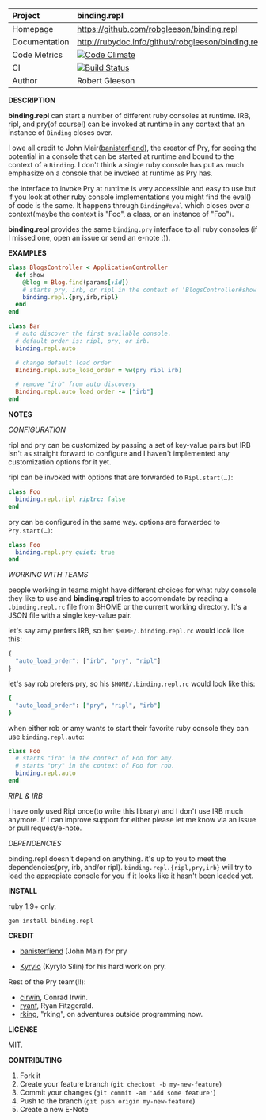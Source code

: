 | Project         | binding.repl
|:----------------|:--------------------------------------------------
| Homepage        | https://github.com/robgleeson/binding.repl
| Documentation   | http://rubydoc.info/github/robgleeson/binding.repl
| Code Metrics    | [![Code Climate](https://codeclimate.com/github/robgleeson/binding.repl.png)](https://codeclimate.com/github/robgleeson/binding.repl)
| CI              | [![Build Status](https://travis-ci.org/robgleeson/ichannel.binding.repl.png)](https://travis-ci.org/robgleeson/binding.repl)
| Author          | Robert Gleeson

__DESCRIPTION__

__binding.repl__ can start a number of different ruby consoles at runtime.
IRB, ripl, and pry(of course!) can be invoked at runtime in any context
that an instance of `Binding` closes over.

I owe all credit to John Mair([banisterfiend](https://github.com/banister)),
the creator of Pry, for seeing the potential in a console that can be
started at runtime and bound to the context of a `Binding`. I don't
think a single ruby console has put as much emphasize on a console
that be invoked at runtime as Pry has.

the interface to invoke Pry at runtime is very accessible and easy to
use but if you look at other ruby console implementations you might find
the eval() of code is the same. It happens through `Binding#eval` which
closes over a context(maybe the context is "Foo", a class, or an
instance of "Foo").

__binding.repl__ provides the same `binding.pry` interface to all ruby
consoles (if I missed one, open an issue or send an e-note :)).

__EXAMPLES__

```ruby
class BlogsController < ApplicationController
  def show
    @blog = Blog.find(params[:id])
    # starts pry, irb, or ripl in the context of 'BlogsController#show'.
    binding.repl.{pry,irb,ripl}
  end
end

class Bar
  # auto discover the first available console.
  # default order is: ripl, pry, or irb.
  binding.repl.auto

  # change default load order
  Binding.repl.auto_load_order = %w(pry ripl irb)

  # remove "irb" from auto discovery
  Binding.repl.auto_load_order -= ["irb"]
end
```

__NOTES__

_CONFIGURATION_

ripl and pry can be customized by passing a set of key-value pairs but
IRB isn't as straight forward to configure and I haven't implemented
any customization options for it yet.

ripl can be invoked with options that are forwarded to `Ripl.start(…)`:

```ruby
class Foo
  binding.repl.ripl riplrc: false
end
```

pry can be configured in the same way. options are forwarded to `Pry.start(…)`:

```ruby
class Foo
  binding.repl.pry quiet: true
end
```

_WORKING WITH TEAMS_

people working in teams might have different choices for what ruby
console they like to use and __binding.repl__ tries to accomondate by
reading a `.binding.repl.rc` file from $HOME or the current working
directory. It's a JSON file with a single key-value pair.

let's say amy prefers IRB, so her `$HOME/.binding.repl.rc` would look like this:
```javascript
{
  "auto_load_order": ["irb", "pry", "ripl"]
}
```

let's say rob prefers pry, so his `$HOME/.binding.repl.rc` would look like this:
```ruby
{
  "auto_load_order": ["pry", "ripl", "irb"]
}
```

when either rob or amy wants to start their favorite ruby console
they can use `binding.repl.auto`:

```ruby
class Foo
  # starts "irb" in the context of Foo for amy.
  # starts "pry" in the context of Foo for rob.
  binding.repl.auto
end
```

_RIPL & IRB_

I have only used Ripl once(to write this library) and I don't use IRB
much anymore. If I can improve support for either please let me know
via an issue or pull request/e-note.


_DEPENDENCIES_

binding.repl doesn't depend on anything. it's up to you to meet the
dependencies(pry, irb, and/or ripl). `binding.repl.{ripl,pry,irb}`
will try to load the appropiate console for you if it looks like it
hasn't been loaded yet.

__INSTALL__

ruby 1.9+ only.

```
gem install binding.repl
```

__CREDIT__

- [banisterfiend](https://github.com/banister) (John Mair)
  for pry

- [Kyrylo](https://github.com/kyrylo) (Kyrylo Silin)
  for his hard work on pry.

Rest of the Pry team(!!):

- [cirwin](https://github.com/conradirwin), Conrad Irwin.
- [ryanf](https://github.com/rf-), Ryan Fitzgerald.
- [rking](https://github.com/rking), "rking", on adventures outside programming now.

__LICENSE__

MIT.

__CONTRIBUTING__

1. Fork it
2. Create your feature branch (`git checkout -b my-new-feature`)
3. Commit your changes (`git commit -am 'Add some feature'`)
4. Push to the branch (`git push origin my-new-feature`)
5. Create a new E-Note
